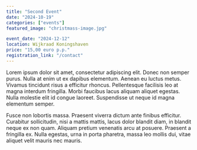 ```yaml
---
title: "Second Event"
date: "2024-10-19"
categories: ["events"]
featured_image: "christmass-image.jpg"

event_date: "2024-12-12"
location: Wijkraad Koningshaven
price: "15,00 euro p.p."
registration_link: "/contact"
---
```


Lorem ipsum dolor sit amet, consectetur adipiscing elit. Donec non semper purus. Nulla at enim ut ex dapibus elementum. Aenean eu luctus metus. Vivamus tincidunt risus a efficitur rhoncus. Pellentesque facilisis leo at magna interdum fringilla. Morbi faucibus lacus aliquam aliquet egestas. Nulla molestie elit id congue laoreet. Suspendisse ut neque id magna elementum semper.

Fusce non lobortis massa. Praesent viverra dictum ante finibus efficitur. Curabitur sollicitudin, nisi a mattis mattis, lacus dolor blandit diam, in blandit neque ex non quam. Aliquam pretium venenatis arcu at posuere. Praesent a fringilla ex. Nulla egestas, urna in porta pharetra, massa leo mollis dui, vitae aliquet velit mauris nec mauris. 